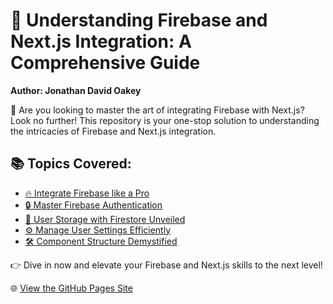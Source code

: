 # 🚀 Understanding Firebase and Next.js Integration: A Comprehensive Guide

**Author: Jonathan David Oakey**

🌟 Are you looking to master the art of integrating Firebase with Next.js? Look no further! This repository is your one-stop solution to understanding the intricacies of Firebase and Next.js integration.

## 📚 Topics Covered:

- [🔥 Integrate Firebase like a Pro](https://reducesteps.github.io/understanding-firebase-nextjs-2/03_Integrating_Firebase_Detailed.html)
- [🔒 Master Firebase Authentication](https://reducesteps.github.io/understanding-firebase-nextjs-2/04_Firebase_Authentication_Detailed.html)
- [💾 User Storage with Firestore Unveiled](https://reducesteps.github.io/understanding-firebase-nextjs-2/05_User_Storage_with_Firestore_Detailed.html)
- [⚙️ Manage User Settings Efficiently](https://reducesteps.github.io/understanding-firebase-nextjs-2/06_Managing_User_Settings_Detailed.html)
- [🛠️ Component Structure Demystified](https://reducesteps.github.io/understanding-firebase-nextjs-2/07_Component_Structure_Detailed.html)

👉 Dive in now and elevate your Firebase and Next.js skills to the next level!

🌐 [View the GitHub Pages Site](https://reducesteps.github.io/understanding-firebase-nextjs-2/)